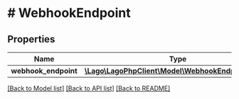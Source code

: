 # # WebhookEndpoint

## Properties

Name | Type | Description | Notes
------------ | ------------- | ------------- | -------------
**webhook_endpoint** | [**\Lago\LagoPhpClient\Model\WebhookEndpointObject**](WebhookEndpointObject.md) |  |

[[Back to Model list]](../../README.md#models) [[Back to API list]](../../README.md#endpoints) [[Back to README]](../../README.md)
